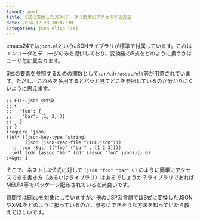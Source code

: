 ```yaml
---
layout: post
title: S式に変換したJSONデータに簡単にアクセスする方法
date: 2014-12-28 10:07:30
categories: json elisp lisp
---
```

<p>emacs24では<code>json.el</code>というJSONライブラリが標準で付属しています。これはエンコーダとデコーダのみを提供しており、変換後のS式をどのように扱うかはユーザ毎に異なります。</p>

<p>S式の要素を参照するための関数として<code>car/cdr/assoc/elt</code>等が用意されています。ただし、これらを多用するとパッと見てどこを参照しているのか分かりにくいように思えます。</p>

```
;; FILE.json の中身
;; {
;;   "foo": {
;;    "bar": [1, 2, 3]
;;   }
;; }
(require 'json)
(let* ((json-key-type 'string)
       (json (json-read-file "FILE.json")))
  ;; json -&gt; (("foo" ("bar" . [1 2 3])))
  (elt (cdr (assoc "bar" (cdr (assoc "foo" json)))) 0)
;=&gt; 1
```

<p>そこで、ネストしたS式に対して <code>(json "foo" "bar" 0)</code> のように簡単にアクセスできる書き方（あるいはライブラリ）はあるでしょうか？ライブラリであればMELPA等でパッケージ配布されていると尚良いです。</p>

<p>質問ではElispを対象にしていますが、他のLISP系言語ではS式に変換したJSONやXMLをどのように扱っているのか、参考にできそうな方法を知っていたら教えてほしいです。</p>
